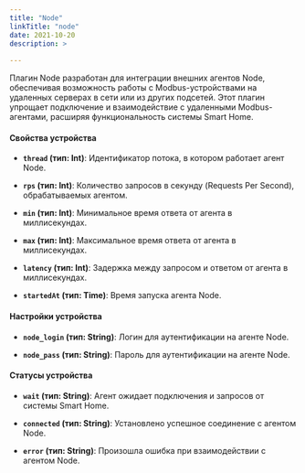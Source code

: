 ```yaml
---
title: "Node"
linkTitle: "node"
date: 2021-10-20
description: >
  
---
```


Плагин Node разработан для интеграции внешних агентов Node, обеспечивая возможность работы с Modbus-устройствами на
удаленных серверах в сети или из других подсетей. Этот плагин упрощает подключение и взаимодействие с удаленными
Modbus-агентами, расширяя функциональность системы Smart Home.

#### Свойства устройства

- **`thread` (тип: Int)**: Идентификатор потока, в котором работает агент Node.

- **`rps` (тип: Int)**: Количество запросов в секунду (Requests Per Second), обрабатываемых агентом.

- **`min` (тип: Int)**: Минимальное время ответа от агента в миллисекундах.

- **`max` (тип: Int)**: Максимальное время ответа от агента в миллисекундах.

- **`latency` (тип: Int)**: Задержка между запросом и ответом от агента в миллисекундах.

- **`startedAt` (тип: Time)**: Время запуска агента Node.

#### Настройки устройства

- **`node_login` (тип: String)**: Логин для аутентификации на агенте Node.

- **`node_pass` (тип: String)**: Пароль для аутентификации на агенте Node.

#### Статусы устройства

- **`wait` (тип: String)**: Агент ожидает подключения и запросов от системы Smart Home.

- **`connected` (тип: String)**: Установлено успешное соединение с агентом Node.

- **`error` (тип: String)**: Произошла ошибка при взаимодействии с агентом Node.
